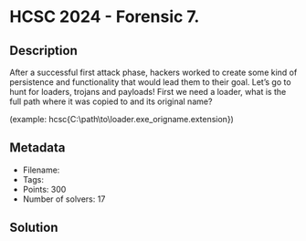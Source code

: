 # HCSC 2024 - Forensic 7.

## Description

After a successful first attack phase, hackers worked to create some kind of persistence and functionality that would lead them to their goal. Let’s go to hunt for loaders, trojans and payloads! First we need a loader, what is the full path where it was copied to and its original name?

(example: hcsc{C:\path\to\loader.exe_origname.extension})

## Metadata

- Filename: 
- Tags: 
- Points: 300
- Number of solvers: 17

## Solution


